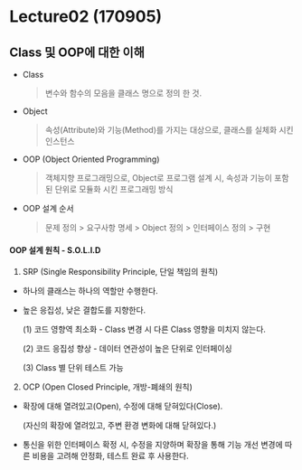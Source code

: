 # Lecture02 (170905)

## Class 및 OOP에 대한 이해

* Class
  > 변수와 함수의 모음을 클래스 명으로 정의 한 것.

* Object
  > 속성(Attribute)와 기능(Method)를 가지는 대상으로, 클래스를 실체화 시킨 인스턴스

* OOP (Object Oriented Programming)
  > 객체지향 프로그래밍으로, Object로 프로그램 설계 시, 속성과 기능이 포함된 단위로 모듈화 시킨 프로그래밍 방식

* OOP 설계 순서
  > 문제 정의 > 요구사항 명세 > Object 정의 > 인터페이스 정의 > 구현

#### OOP 설계 원칙 - S.O.L.I.D

 1. SRP (Single Responsibility Principle, 단일 책임의 원칙)

  * 하나의 클래스는 하나의 역할만 수행한다.

  * 높은 응집성, 낮은 결합도를 지향한다.

      (1) 코드 영향역 최소화 - Class 변경 시 다른 Class 영향을 미치지 않는다.

      (2) 코드 응집성 향상 - 데이터 연관성이 높은 단위로 인터페이싱

      (3) Class 별 단위 테스트 가능

 2. OCP (Open Closed Principle, 개방-폐쇄의 원칙)

  * 확장에 대해 열려있고(Open), 수정에 대해 닫혀있다(Close).

     (자신의 확장에 열려있고, 주변 환경 변화에 대해 닫혀있다.)

  * 통신을 위한 인터페이스 확정 시, 수정을 지양하며 확장을 통해 기능 개선
          변경에 따른 비용을 고려해 안정화, 테스트 완료 후 사용한다.  
